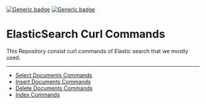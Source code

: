 [![Generic badge](https://img.shields.io/badge/built_by-Sats17-blue.svg)](https://GitHub.com/sats17/)
[![Generic badge](https://img.shields.io/badge/built_with-cURL-black.svg)](https://curl.haxx.se//)
# ElasticSearch Curl Commands
This Repository consist curl commands of Elastic search that we mostly used.
***
- [Select Documents Commands](https://github.com/sats17/ElasticSearch-cURL-Cheatsheet/blob/master/files/Select-Operation-README.md#select-operation-commands)
- [Insert Documents Commands](https://github.com/sats17/ElasticSearch-cURL-Cheatsheet/blob/master/files/Insert-Operation-README.md#insert-operation-commands)
- [Delete Documents Commands](https://github.com/sats17/ElasticSearch-cURL-Cheatsheet/blob/master/files/Delete-Operation-README.md#delete-operation-commands)
- [Index Commands](https://github.com/sats17/ElasticSearch-cURL-Cheatsheet/blob/master/files/Index-Operations-README.md#index-commands)
